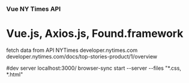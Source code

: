 ### Vue NY Times API 

# Vue.js,  Axios.js, Found.framework 


fetch data from API NYTimes
developer.nytimes.com
developer.nytimes.com/docs/top-stories-product/1/overview


#dev server
localhost:3000/
browser-sync start --server --files "*.css, *.html"